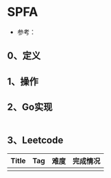 # SPFA

- 参考：

## 0、定义

## 1、操作

## 2、Go实现

```go

```

## 3、Leetcode

| Title | Tag  | 难度 | 完成情况 |
| ----- | ---- | ---- | -------- |
|       |      |      |          |

